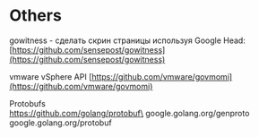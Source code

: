 # Others

gowitness - сделать скрин страницы используя Google Head: [https://github.com/sensepost/gowitness](https://github.com/sensepost/gowitness)

vmware vSphere API [https://github.com/vmware/govmomi](https://github.com/vmware/govmomi)

Protobufs \
https://github.com/golang/protobuf\
google.golang.org/genproto\
google.golang.org/protobuf



